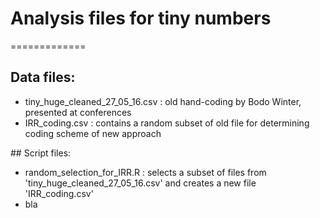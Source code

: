# Analysis files for tiny numbers
=============

## Data files:

- tiny_huge_cleaned_27_05_16.csv : old hand-coding by Bodo Winter, presented at conferences
- IRR_coding.csv : contains a random subset of old file for determining coding scheme of new approach

## Script files:

- random_selection_for_IRR.R : selects a subset of files from 'tiny_huge_cleaned_27_05_16.csv' and creates a new file 'IRR_coding.csv'
- bla


